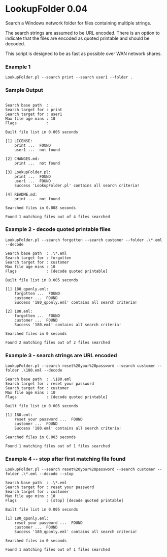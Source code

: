 # LookupFolder 0.04
Search a Windows network folder for files containing multiple strings.

The search strings are assumed to be URL encoded. There is an option to indicate
that the files are encoded as quoted printable and should be decoded.

This script is designed to be as fast as possible over WAN network shares.

### Example 1
```
LookupFolder.pl --search print --search user1 --folder .
```

### Sample Output
```

Search base path  : .
Search target for : print
Search target for : user1
Max file age mins : 10
Flags             :

Built file list in 0.005 seconds

[1] LICENSE:
    print ...  FOUND
    user1 ...  not found

[2] CHANGES.md:
    print ...  not found

[3] LookupFolder.pl:
    print ...  FOUND
    user1 ...  FOUND
    Success 'LookupFolder.pl' contains all search criteria!

[4] README.md:
    print ...  not found

Searched files in 0.008 seconds

Found 1 matching files out of 4 files searched

```

### Example 2 - decode quoted printable files

```
LookupFolder.pl --search forgotten --search customer --folder .\*.eml --decode

Search base path  : .\*.eml
Search target for : forgotten
Search target for : customer
Max file age mins : 10
Flags             : [decode quoted printable]

Built file list in 0.005 seconds

[1] 180_qponly.eml:
    forgotten ...  FOUND
    customer ...  FOUND
    Success '180_qponly.eml' contains all search criteria!

[2] 180.eml:
    forgotten ...  FOUND
    customer ...  FOUND
    Success '180.eml' contains all search criteria!

Searched files in 0 seconds

Found 2 matching files out of 2 files searched
```

### Example 3 - search strings are URL encoded

```
LookupFolder.pl --search reset%20your%20password --search customer --folder .\180.eml --decode

Search base path  : .\180.eml
Search target for : reset your password
Search target for : customer
Max file age mins : 10
Flags             : [decode quoted printable]

Built file list in 0.005 seconds

[1] 180.eml:
    reset your password ...  FOUND
    customer ...  FOUND
    Success '180.eml' contains all search criteria!

Searched files in 0.003 seconds

Found 1 matching files out of 1 files searched
```

### Example 4 -- stop after first matching file found

```
LookupFolder.pl --search reset%20your%20password --search customer --folder .\*.eml --decode --stop

Search base path  : .\*.eml
Search target for : reset your password
Search target for : customer
Max file age mins : 10
Flags             : [stop] [decode quoted printable]

Built file list in 0.005 seconds

[1] 180_qponly.eml:
    reset your password ...  FOUND
    customer ...  FOUND
    Success '180_qponly.eml' contains all search criteria!

Searched files in 0 seconds

Found 1 matching files out of 1 files searched
```

